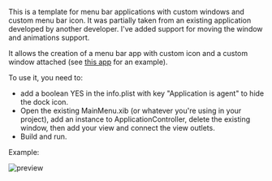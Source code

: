 This is a template for menu bar applications with custom windows and custom menu bar icon. It was partially taken from an existing application developed by another developer. I've added support for moving the window and animations support.

It allows the creation of a menu bar app with custom icon and a custom window attached (see [this app](http://itunes.apple.com/us/app/facetab/id421358730?mt=12) for an example).

To use it, you need to:

- add a boolean YES in the info.plist with key "Application is agent" to hide the dock icon.
- Open the existing MainMenu.xib (or whatever you're using in your project), add an instance to ApplicationController, delete the existing window, then add your view and connect the view outlets.
- Build and run.

Example:

![preview](http://cocoadevblog.s3.amazonaws.com/023/menubar.png)